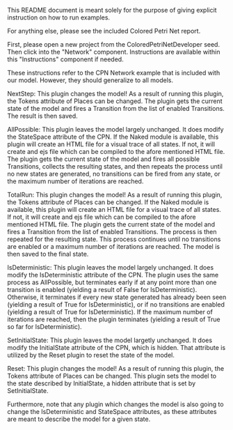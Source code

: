 This README document is meant solely for the purpose of giving explicit instruction on how to run examples.

For anything else, please see the included Colored Petri Net report.

First, please open a new project from the ColoredPetriNetDeveloper seed. Then click into the "Network" component. Instructions are available within this "Instructions" component if needed.

These instructions refer to the CPN Network example that is included with our model. However, they should generalize to all models.

NextStep: This plugin changes the model! As a result of running this plugin, the Tokens attribute of Places can be changed. The plugin gets the current state of the model and fires a Transition from the list of enabled Transitions. The result is then saved.

AllPossible: This plugin leaves the model largely unchanged. It does modify the StateSpace attribute of the CPN. If the Naked module is available, this plugin will create an HTML file for a visual trace of all states. If not, it will create and ejs file which can be compiled to the afore mentioned HTML file. The plugin gets the current state of the model and fires all possible Transitions, collects the resulting states, and then repeats the process until no new states are generated, no transitions can be fired from any state, or the maximum number of iterations are reached.

TotalRun: This plugin changes the model! As a result of running this plugin, the Tokens attribute of Places can be changed. If the Naked module is available, this plugin will create an HTML file for a visual trace of all states. If not, it will create and ejs file which can be compiled to the afore mentioned HTML file. The plugin gets the current state of the model and fires a Transition from the list of enabled Transitions. The process is then repeated for the resulting state. This process continues until no transitions are enabled or a maximum number of iterations are reached. The model is then saved to the final state.

IsDeterministic: This plugin leaves the model largely unchanged. It does modify the IsDeterministic attribute of the CPN. The plugin uses the same process as AllPossible, but terminates early if at any point more than one transition is enabled (yielding a result of False for IsDeterministic). Otherwise, it terminates if every new state generated has already been seen (yielding a result of True for IsDeterministic), or if no transitions are enabled (yielding a result of True for IsDeterministic). If the maximum number of iterations are reached, then the plugin terminates (yielding a result of True so far for IsDeterministic).

SetInitialState: This plugin leaves the model largetly unchanged. It does modify the InitialState attribute of the CPN, which is hidden. That attribute is utilized by the Reset plugin to reset the state of the model.

Reset: This plugin changes the model! As a result of running this plugin, the Tokens attribute of Places can be changed. This plugin sets the model to the state described by InitialState, a hidden attribute that is set by SetInitialState.

Furthermore, note that any plugin which changes the model is also going to change the IsDeterministic and StateSpace attributes, as these attributes are meant to describe the model for a given state.

